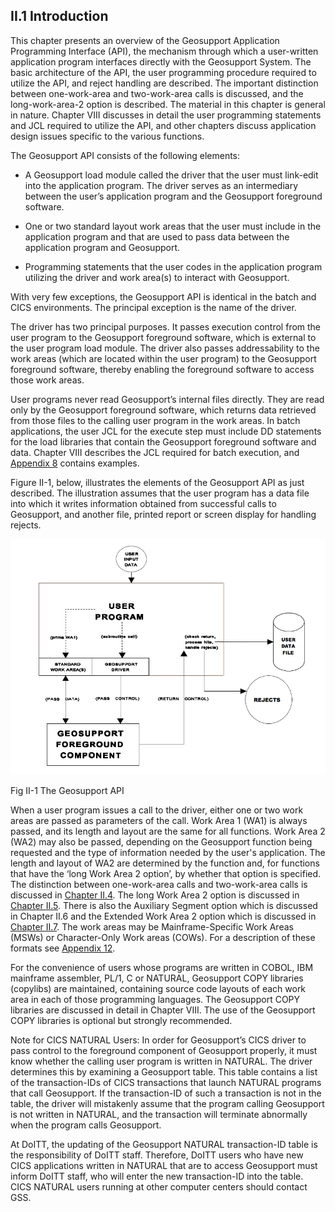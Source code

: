 <h2>II.1 Introduction</h2>

This chapter presents an overview of the Geosupport Application Programming Interface (API), the mechanism through which a user-written application program interfaces directly with the Geosupport System.  The basic architecture of the API, the user programming procedure required to utilize the API, and reject handling are described.  The important distinction between one-work-area and two-work-area calls is discussed, and the long-work-area-2 option is described.  The material in this chapter is general in nature.  Chapter VIII discusses in detail the user programming statements and JCL required to utilize the API, and other chapters discuss application design issues specific to the various functions.

The Geosupport API consists of the following elements:

*	A Geosupport load module called the <span class="underlineMe">driver</span> that the user must link-edit into the application program. The driver serves as an intermediary between the user’s application program and the Geosupport foreground software.

*	One or two standard layout <span class="underlineMe">work areas</span> that the user must include in the application program and that are used to pass data between the application program and Geosupport.

* <span class="underlineMe">Programming statements</span> that the user codes in the application program utilizing the driver and work area(s) to interact with Geosupport.

With very few exceptions, the Geosupport API is identical in the batch and CICS environments. The principal exception is the name of the driver.  

The driver has two principal purposes.  It passes execution control from the user program to the Geosupport foreground software, which is external to the user program load module.  The driver also passes addressability to the work areas (which are located within the user program) to the Geosupport foreground software, thereby enabling the foreground software to access those work areas.  

User programs never read Geosupport’s internal files directly.  They are read only by the Geosupport foreground software, which returns data retrieved from those files to the calling user program in the work areas.  In batch applications, the user JCL for the execute step must include DD statements for the load libraries that contain the Geosupport foreground software and data.  Chapter VIII describes the JCL required for batch execution, and [Appendix 8](../../../appendices/appendix08/) contains examples.

Figure II-1, below, illustrates the elements of the Geosupport API as just described.  The illustration assumes that the user program has a data file into which it writes information obtained from successful calls to Geosupport, and another file, printed report or screen display for handling rejects.


![logo4 <>](../../../img/figureII-1.png "GeosupportForegroundComponent")  
<div class="img_tagline"> Fig II-1 The Geosupport API </div>


When a user program issues a call to the driver, either one or two work areas are passed as parameters of the call.  Work Area 1 (WA1) is always passed, and its length and layout are the same for all functions.  Work Area 2 (WA2) may also be passed, depending on the Geosupport function being requested and the type of information needed by the user's application.  The length and layout of WA2 are determined by the function and, for functions that have the ‘long Work Area 2 option’, by whether that option is specified.  The distinction between one-work-area calls and two-work-area calls is discussed in [Chapter II.4](../../chapterII/section04).  The long Work Area 2 option is discussed in [Chapter II.5](../section05).  There is also the Auxiliary Segment option which is discussed in Chapter II.6 and the Extended Work Area 2 option which is discussed in [Chapter II.7](../section07).  The work areas may be Mainframe-Specific Work Areas (MSWs) or Character-Only Work areas (COWs). For a description of these formats see [Appendix 12](../../../appendices/appendix12/).

For the convenience of users whose programs are written in COBOL, IBM mainframe assembler, PL/1, C or NATURAL, Geosupport COPY libraries (copylibs) are maintained, containing source code layouts of each work area in each of those programming languages.  The Geosupport COPY libraries are discussed in detail in Chapter VIII. The use of the Geosupport COPY libraries is optional but strongly recommended.

<span class="underlineMe">Note for CICS NATURAL Users:</span>  In order for Geosupport’s CICS driver to pass control to the foreground component of Geosupport properly, it must know whether the calling user program is written in NATURAL.  The driver determines this by examining a Geosupport table.  This table contains a list of the transaction-IDs of CICS transactions that launch NATURAL programs that call Geosupport.  If the transaction-ID of such a transaction is not in the table, the driver will mistakenly assume that the program calling Geosupport is not written in NATURAL, and the transaction will terminate abnormally when the program calls Geosupport.  

At DoITT, the updating of the Geosupport NATURAL transaction-ID table is the responsibility of DoITT staff. Therefore, DoITT users who have new CICS applications written in NATURAL that are to access Geosupport must inform DoITT staff, who will enter the new transaction-ID into the table. CICS NATURAL users running at other computer centers should contact GSS.

